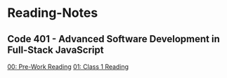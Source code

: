 # Reading-Notes

## Code 401 - Advanced Software Development in Full-Stack JavaScript
[00: Pre-Work Reading](/401/pre-work-reading.md)
[01: Class 1 Reading](/401/class01-reading.md)

